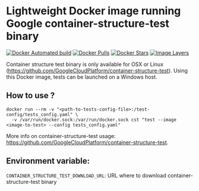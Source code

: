 # Lightweight Docker image running Google container-structure-test binary

[![Docker Automated build](https://img.shields.io/docker/automated/flopes/container-structure-test-docker.svg)](https://hub.docker.com/r/flopes/container-structure-test-docker)
[![Docker Pulls](https://img.shields.io/docker/pulls/flopes/container-structure-test-docker.svg)](https://hub.docker.com/r/flopes/container-structure-test-docker)
[![Docker Stars](https://img.shields.io/docker/stars/flopes/container-structure-test-docker.svg)](https://hub.docker.com/r/flopes/container-structure-test-docker/)
[![Image Layers](https://images.microbadger.com/badges/image/flopes/container-structure-test-docker.svg)](https://microbadger.com/images/flopes/container-structure-test-docker "Get your own image badge on microbadger.com")

Container structure test binary is only available for OSX or Linux (https://github.com/GoogleCloudPlatform/container-structure-test). Using this Docker image, tests can be launched on a Windows host.

## How to use ?

```
docker run --rm -v "<path-to-tests-config-file>:/test-config/tests_config.yaml" \
  -v /var/run/docker.sock:/var/run/docker.sock cst "test --image <image-to-test> --config tests_config.yaml"
```

More info on container-structure-test usage: https://github.com/GoogleCloudPlatform/container-structure-test.

## Environment variable:
`CONTAINER_STRUCTURE_TEST_DOWNLOAD_URL`: URL where to download container-structure-test binary
